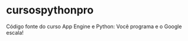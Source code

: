 cursospythonpro
===============

Código fonte do curso App Engine e Python: Você programa e o Google escala!
